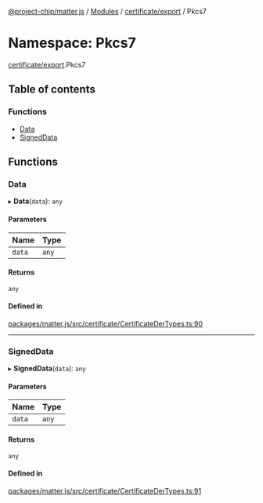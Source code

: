 [@project-chip/matter.js](../README.md) / [Modules](../modules.md) / [certificate/export](certificate_export.md) / Pkcs7

# Namespace: Pkcs7

[certificate/export](certificate_export.md).Pkcs7

## Table of contents

### Functions

- [Data](certificate_export.Pkcs7.md#data)
- [SignedData](certificate_export.Pkcs7.md#signeddata)

## Functions

### Data

▸ **Data**(`data`): `any`

#### Parameters

| Name | Type |
| :------ | :------ |
| `data` | `any` |

#### Returns

`any`

#### Defined in

[packages/matter.js/src/certificate/CertificateDerTypes.ts:90](https://github.com/project-chip/matter.js/blob/0c058ae17fdba4c0b89b8b13c309011d51782299/packages/matter.js/src/certificate/CertificateDerTypes.ts#L90)

___

### SignedData

▸ **SignedData**(`data`): `any`

#### Parameters

| Name | Type |
| :------ | :------ |
| `data` | `any` |

#### Returns

`any`

#### Defined in

[packages/matter.js/src/certificate/CertificateDerTypes.ts:91](https://github.com/project-chip/matter.js/blob/0c058ae17fdba4c0b89b8b13c309011d51782299/packages/matter.js/src/certificate/CertificateDerTypes.ts#L91)
